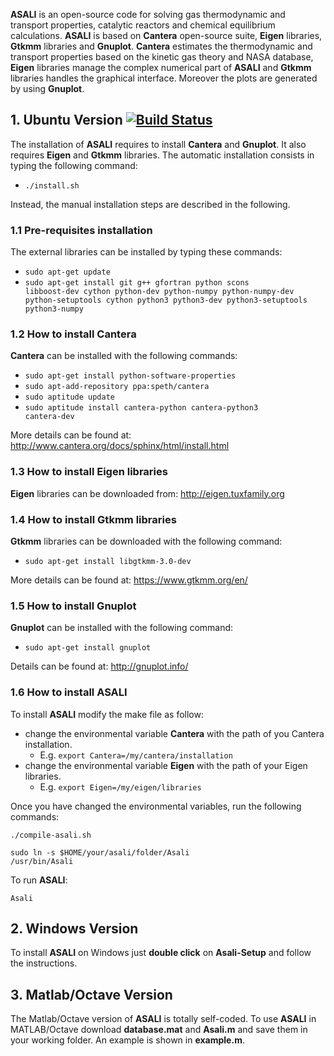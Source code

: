 **ASALI** is an open-source code for solving gas thermodynamic and transport properties, catalytic reactors and chemical equilibrium calculations.
**ASALI** is based on **Cantera** open-source suite, **Eigen** libraries, **Gtkmm** libraries and **Gnuplot**. **Cantera** estimates the thermodynamic and transport properties based on the kinetic gas theory and NASA database, **Eigen** libraries manage the complex numerical part of **ASALI** and **Gtkmm** libraries handles the graphical interface. Moreover the plots are generated by using **Gnuplot**.

## 1. Ubuntu Version [![Build Status](https://travis-ci.org/srebughini/ASALI.svg?branch=master)](https://travis-ci.org/srebughini/ASALI)

The installation of **ASALI** requires to install **Cantera** and **Gnuplot**. It also requires **Eigen** and **Gtkmm** libraries. The automatic installation consists in typing the  following command:
* <code>./install.sh</code>

Instead, the manual installation steps are described in the following.

### 1.1 Pre-requisites installation
The external libraries can be installed by typing these commands:
* <code>sudo apt-get update</code>
* <code>sudo apt-get install git g++ gfortran python scons libboost-dev cython python-dev python-numpy python-numpy-dev python-setuptools cython python3 python3-dev python3-setuptools python3-numpy</code>

### 1.2 How to install Cantera
**Cantera** can be installed with the following commands:  
* <code>sudo apt-get install python-software-properties</code>
* <code>sudo apt-add-repository ppa:speth/cantera</code>
* <code>sudo aptitude update</code>
* <code>sudo aptitude install cantera-python cantera-python3 cantera-dev</code>

More details can be found at: http://www.cantera.org/docs/sphinx/html/install.html

### 1.3 How to install Eigen libraries
**Eigen** libraries can be downloaded from: http://eigen.tuxfamily.org

### 1.4 How to install Gtkmm libraries
**Gtkmm** libraries can be downloaded with the following command:
* <code>sudo apt-get install libgtkmm-3.0-dev</code>

More details can be found at: https://www.gtkmm.org/en/

### 1.5 How to install Gnuplot
**Gnuplot** can be installed with the following command:
* <code>sudo apt-get install gnuplot</code>

Details can be found at: http://gnuplot.info/

### 1.6 How to install ASALI
To install **ASALI** modify the make file as follow:
* change the environmental variable **Cantera** with the path of you Cantera installation.
  * E.g. <code>export Cantera=/my/cantera/installation</code>
* change the environmental variable **Eigen** with the path of your Eigen libraries.
  * E.g. <code>export Eigen=/my/eigen/libraries</code>

Once you have changed the environmental variables, run the following commands:

<code>./compile-asali.sh</code>

<code>sudo ln -s $HOME/your/asali/folder/Asali /usr/bin/Asali</code>

To run **ASALI**:

<code>Asali</code>

## 2. Windows Version
To install **ASALI** on Windows just **double click** on **Asali-Setup** and follow the instructions.

## 3. Matlab/Octave Version
The Matlab/Octave version of **ASALI** is totally self-coded. To use **ASALI** in MATLAB/Octave download **database.mat** and **Asali.m** and save them in your working folder. 
An example is shown in **example.m**.
